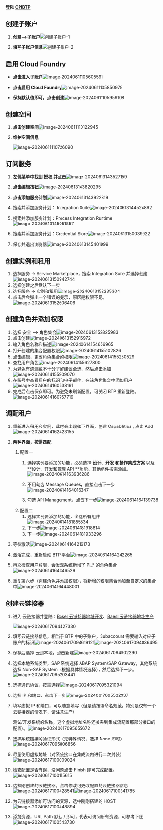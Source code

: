 **登陆 [CPIBTP](https://cockpit.cn40.platform.sapcloud.cn/cockpit)**

## 创建子账户

1. **创建-->子账户**![创建子账户-1](https://picture-bj.oss-cn-beijing.aliyuncs.com/pciture/image-20240611103249041.png)

2. **填写子账户信息**![创建子账户-2](https://picture-bj.oss-cn-beijing.aliyuncs.com/pciture/image-20240611105255399.png)

   

## 启用 Cloud Foundry

- **点击进入子账户**![image-20240611105605591](https://picture-bj.oss-cn-beijing.aliyuncs.com/pciture/image-20240611105605591.png)

- **点击启用 Cloud Foundry**![image-20240611105850979](https://picture-bj.oss-cn-beijing.aliyuncs.com/pciture/image-20240611105850979.png)
- **保持默认值即可，点击创建**![image-20240611105959108](https://picture-bj.oss-cn-beijing.aliyuncs.com/pciture/image-20240611105959108.png)

## 创建空间

1. **点击创建空间**![image-20240611110122945](https://picture-bj.oss-cn-beijing.aliyuncs.com/pciture/image-20240611110122945.png)

2. **维护空间信息**

   ![image-20240611110726090](https://picture-bj.oss-cn-beijing.aliyuncs.com/pciture/image-20240611110726090.png)

## 订阅服务

1. **左侧菜单中找到 授权 并点击**![image-20240613143527159](https://picture-bj.oss-cn-beijing.aliyuncs.com/pciture/image-20240613143527159.png)
2. **点击编辑按钮**![image-20240613143820295](https://picture-bj.oss-cn-beijing.aliyuncs.com/pciture/image-20240613143820295.png)
3. **点击添加服务计划**![image-20240613143922319](https://picture-bj.oss-cn-beijing.aliyuncs.com/pciture/image-20240613143922319.png)

4. 搜索并添加服务计划： Integration Suite![image-20240613144524892](https://picture-bj.oss-cn-beijing.aliyuncs.com/pciture/image-20240613144524892.png)
5. 搜索并添加服务计划：Process Integration Runtime![image-20240613145051857](https://picture-bj.oss-cn-beijing.aliyuncs.com/pciture/image-20240613145051857.png)
6. 搜素并添加服务计划：Credential Store![image-20240613150039922](https://picture-bj.oss-cn-beijing.aliyuncs.com/pciture/image-20240613150039922.png)
7. 保存并退出浏览器![image-20240613145401999](https://picture-bj.oss-cn-beijing.aliyuncs.com/pciture/image-20240613145401999.png)

## 创建实例和租用

1. 选择服务 -> Service Marketplace，搜索 Integration Suite 并选择创建![image-20240613150942744](https://picture-bj.oss-cn-beijing.aliyuncs.com/pciture/image-20240613150942744.png)
2. 选择创建之后默认下一步
3. 选择服务 -> 实例和租用![image-20240613152235304](https://picture-bj.oss-cn-beijing.aliyuncs.com/pciture/image-20240613152235304.png)
4. 点击后会弹出一个错误的提示，原因是权限不足。![image-20240613152606406](https://picture-bj.oss-cn-beijing.aliyuncs.com/pciture/image-20240613152606406.png)

## 创建角色并添加权限

1. 选择 安全 --> 角色集合![image-20240613152825983](https://picture-bj.oss-cn-beijing.aliyuncs.com/pciture/image-20240613152825983.png)
2. 点击创建![image-20240613152916972](https://picture-bj.oss-cn-beijing.aliyuncs.com/pciture/image-20240613152916972.png)
3. 输入角色名称和描述![image-20240614154656965](https://picture-bj.oss-cn-beijing.aliyuncs.com/pciture/image-20240614154656965.png)
4. 打开创建的集合配置权限![image-20240614155102826](https://picture-bj.oss-cn-beijing.aliyuncs.com/pciture/image-20240614155102826.png)
5. 点击编辑，更改角色集合的权限![image-20240614155250529](https://picture-bj.oss-cn-beijing.aliyuncs.com/pciture/image-20240614155250529.png)
6. 查找用户角色![image-20240614155627800](https://picture-bj.oss-cn-beijing.aliyuncs.com/pciture/image-20240614155627800.png)
7. 为避免有遗漏或不十分了解建议全选，然后点击添加![image-20240614155909070](https://picture-bj.oss-cn-beijing.aliyuncs.com/pciture/image-20240614155909070.png)
8. 在账号中查看用户的标识和电子邮件，在该角色集合中添加用户![image-20240614160538191](https://picture-bj.oss-cn-beijing.aliyuncs.com/pciture/image-20240614160538191.png)
9. 完成后点击保存即可。为避免未刷新配置，可关闭 BTP 重新登陆。![image-20240614160757719](https://picture-bj.oss-cn-beijing.aliyuncs.com/pciture/image-20240614160757719.png)

## 调配租户

1. 重新进入租用和实例，此时会出现如下界面，创建 Capabilities , 点击 Add![image-20240614162423155](https://picture-bj.oss-cn-beijing.aliyuncs.com/pciture/image-20240614162423155.png)
2. **两种界面，按需匹配**
   1. 配置一
      1. 选择实例要添加的功能，必须选择 **设计、开发 和操作集成方案** 以及 **设计、开发和管理 API **功能。其他组件按需添加。![image-20240614163936286](https://picture-bj.oss-cn-beijing.aliyuncs.com/pciture/image-20240614163936286.png)
      2. 不用勾选 Message Queues，直接点击下一步![image-20240614164016347](https://picture-bj.oss-cn-beijing.aliyuncs.com/pciture/image-20240614164016347.png)

      3. 勾选 API Management，点击下一步![image-20240614164139738](https://picture-bj.oss-cn-beijing.aliyuncs.com/pciture/image-20240614164139738.png)
   2. 配置二
      1. 选择实例要添加的功能，全选所有组件![image-20240614181855534](https://picture-bj.oss-cn-beijing.aliyuncs.com/pciture/image-20240614181855534.png)
      2. 下一步![image-20240614181918814](https://picture-bj.oss-cn-beijing.aliyuncs.com/pciture/image-20240614181918814.png)
      3. 下一步![image-20240614181933296](https://picture-bj.oss-cn-beijing.aliyuncs.com/pciture/image-20240614181933296.png)

3. 等待激活![image-20240614164216173](https://picture-bj.oss-cn-beijing.aliyuncs.com/pciture/image-20240614164216173.png)
4. 激活完成，重新启动 BTP 平台![image-20240614164242265](https://picture-bj.oss-cn-beijing.aliyuncs.com/pciture/image-20240614164242265.png)
5. 再次检查用户权限，会发现系统新增了 PI_* 的角色集合![image-20240614164346529](https://picture-bj.oss-cn-beijing.aliyuncs.com/pciture/image-20240614164346529.png)
6. 重复第六步（创建角色并添加权限），将新增的权限集合添加至自定义的集合中![image-20240614164448001](https://picture-bj.oss-cn-beijing.aliyuncs.com/pciture/image-20240614164448001.png)

## 创建云链接器

1. 进入 云链接器并登陆：[Basel 云链接器地址开发](https://vhbexdclcc01.sap.baesl.com:8443)、[Baesl 云链接器地址生产](https://vhbexpclcc01.sap.baesl.com:8443)

   ![image-20240617094427330](https://picture-bj.oss-cn-beijing.aliyuncs.com/pciture/image-20240617094427330.png)

2. 填写云链接器信息，相当于 BTP 中的子账户，Subaccount 需要输入对应子账户的标识![image-20240617094619121](https://picture-bj.oss-cn-beijing.aliyuncs.com/pciture/image-20240617094619121.png)![image-20240617094036495](https://picture-bj.oss-cn-beijing.aliyuncs.com/pciture/image-20240617094036495.png)

3. 保存后选择 云到本地，点击新建![image-20240617094902290](https://picture-bj.oss-cn-beijing.aliyuncs.com/pciture/image-20240617094902290.png)

4. 选择本地系统类型，SAP 系统选择 ABAP System/SAP Gateway，其他系统选择 Non-SAP System（根据具体情况选择），然后选择下一步。![image-20240617095203441](https://picture-bj.oss-cn-beijing.aliyuncs.com/pciture/image-20240617095203441.png)

5. 选择通讯协议，按需选择![image-20240617095321094](https://picture-bj.oss-cn-beijing.aliyuncs.com/pciture/image-20240617095321094.png)

6. 选择 IP 和端口，点击下一步![image-20240617095532937](https://picture-bj.oss-cn-beijing.aliyuncs.com/pciture/image-20240617095532937.png)

7. 填写虚拟 IP 和端口，可以随意填写（但是请按照命名规范，特别是仅有一个云链接器的情况下，请注意生产/

   测试/开发系统的名称，这个虚拟地址名称还关系到集成流配置那部分接口的配置）。![image-20240617095655672](https://picture-bj.oss-cn-beijing.aliyuncs.com/pciture/image-20240617095655672.png)

8. 选择系统链接的验证形式（无特殊情况，选择 None 即可）![image-20240617095806856](https://picture-bj.oss-cn-beijing.aliyuncs.com/pciture/image-20240617095806856.png)

9. 尽量使用虚拟地址（对系统接口在集成流内进行二次封装）![image-20240617100009024](https://picture-bj.oss-cn-beijing.aliyuncs.com/pciture/image-20240617100009024.png)
10. 检查配置是否有误，没问题点击 Finish 即可完成配置。![image-20240617100115615](https://picture-bj.oss-cn-beijing.aliyuncs.com/pciture/image-20240617100115615.png)
11. 选择刚创建的云链接器，点击修改可更改配置的云链接器信息![image-20240617100428541](https://picture-bj.oss-cn-beijing.aliyuncs.com/pciture/image-20240617100428541.png)![image-20240617100341785](https://picture-bj.oss-cn-beijing.aliyuncs.com/pciture/image-20240617100341785.png)

11. 为云链接器添加可访问的资源，选中刚刚搭建的 HOST![image-20240617100448894](https://picture-bj.oss-cn-beijing.aliyuncs.com/pciture/image-20240617100448894.png)
12. 添加资源，URL Path 默认 / 即可，代表可访问所有资源，可参考下图![image-20240617100543730](https://picture-bj.oss-cn-beijing.aliyuncs.com/pciture/image-20240617100543730.png)
